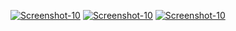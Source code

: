 <a href="https://image.prntscr.com/image/q0JUDWwSRiC233QpNmYCvw.png"><img src="https://image.prntscr.com/image/q0JUDWwSRiC233QpNmYCvw.png" alt="Screenshot-10" border="0"></a>
<a href="https://image.prntscr.com/image/DbSAl1zTQfSVZLuwIdMY2g.png"><img src="https://image.prntscr.com/image/DbSAl1zTQfSVZLuwIdMY2g.png" alt="Screenshot-10" border="0"></a>
<a href="https://image.prntscr.com/image/-1SYkX5cSQmmLFdaq1FwEw.png"><img src="https://image.prntscr.com/image/-1SYkX5cSQmmLFdaq1FwEw.png" alt="Screenshot-10" border="0"></a>
